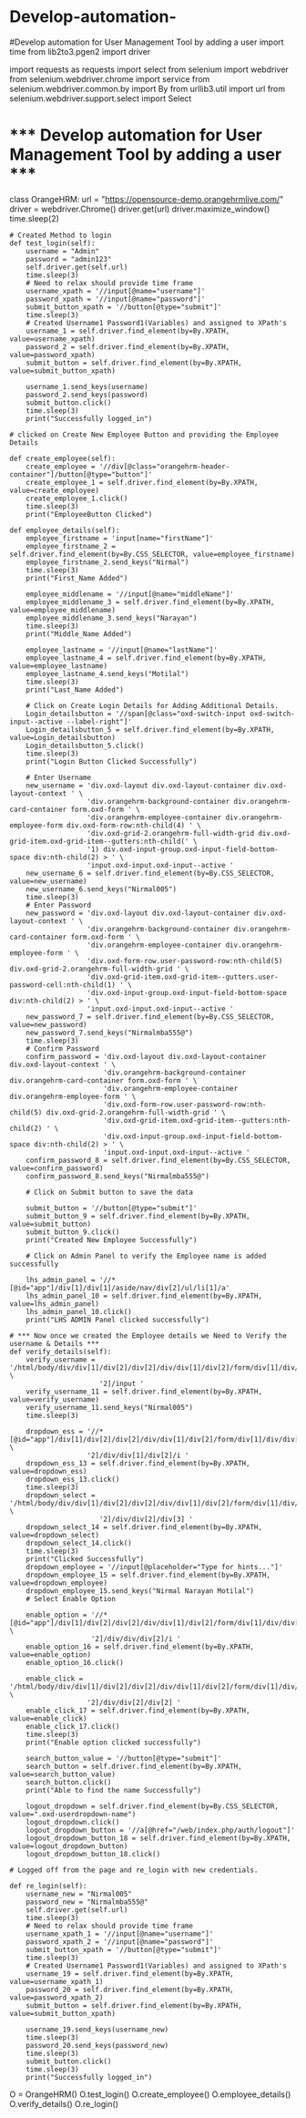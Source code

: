 # Develop-automation-
#Develop automation for User Management Tool by adding a user
import time
from lib2to3.pgen2 import driver

import requests as requests
import select
from selenium import webdriver
from selenium.webdriver.chrome import service
from selenium.webdriver.common.by import By
from urllib3.util import url
from selenium.webdriver.support.select import Select


# *** Develop automation for User Management Tool by adding a user ***

class OrangeHRM:
    url = "https://opensource-demo.orangehrmlive.com/"
    driver = webdriver.Chrome()
    driver.get(url)
    driver.maximize_window()
    time.sleep(2)

    # Created Method to login
    def test_login(self):
        username = "Admin"
        password = "admin123"
        self.driver.get(self.url)
        time.sleep(3)
        # Need to relax should provide time frame
        username_xpath = '//input[@name="username"]'
        password_xpath = '//input[@name="password"]'
        submit_button_xpath = '//button[@type="submit"]'
        time.sleep(3)
        # Created Username1 Password1(Variables) and assigned to XPath's
        username_1 = self.driver.find_element(by=By.XPATH, value=username_xpath)
        password_2 = self.driver.find_element(by=By.XPATH, value=password_xpath)
        submit_button = self.driver.find_element(by=By.XPATH, value=submit_button_xpath)

        username_1.send_keys(username)
        password_2.send_keys(password)
        submit_button.click()
        time.sleep(3)
        print("Successfully logged_in")

    # clicked on Create New Employee Button and providing the Employee Details

    def create_employee(self):
        create_employee = '//div[@class="orangehrm-header-container"]/button[@type="button"]'
        create_employee_1 = self.driver.find_element(by=By.XPATH, value=create_employee)
        create_employee_1.click()
        time.sleep(3)
        print("EmployeeButton Clicked")

    def employee_details(self):
        employee_firstname = 'input[name="firstName"]'
        employee_firstname_2 = self.driver.find_element(by=By.CSS_SELECTOR, value=employee_firstname)
        employee_firstname_2.send_keys("Nirmal")
        time.sleep(3)
        print("First_Name Added")

        employee_middlename = '//input[@name="middleName"]'
        employee_middlename_3 = self.driver.find_element(by=By.XPATH, value=employee_middlename)
        employee_middlename_3.send_keys("Narayan")
        time.sleep(3)
        print("Middle_Name Added")

        employee_lastname = '//input[@name="lastName"]'
        employee_lastname_4 = self.driver.find_element(by=By.XPATH, value=employee_lastname)
        employee_lastname_4.send_keys("Motilal")
        time.sleep(3)
        print("Last_Name Added")

        # Click on Create Login Details for Adding Additional Details.
        Login_detailsbutton = '//span[@class="oxd-switch-input oxd-switch-input--active --label-right"]'
        Login_detailsbutton_5 = self.driver.find_element(by=By.XPATH, value=Login_detailsbutton)
        Login_detailsbutton_5.click()
        time.sleep(3)
        print("Login Button Clicked Successfully")

        # Enter Username
        new_username = 'div.oxd-layout div.oxd-layout-container div.oxd-layout-context ' \
                       'div.orangehrm-background-container div.orangehrm-card-container form.oxd-form ' \
                       'div.orangehrm-employee-container div.orangehrm-employee-form div.oxd-form-row:nth-child(4) ' \
                       'div.oxd-grid-2.orangehrm-full-width-grid div.oxd-grid-item.oxd-grid-item--gutters:nth-child(' \
                       '1) div.oxd-input-group.oxd-input-field-bottom-space div:nth-child(2) > ' \
                       'input.oxd-input.oxd-input--active '
        new_username_6 = self.driver.find_element(by=By.CSS_SELECTOR, value=new_username)
        new_username_6.send_keys("Nirmal005")
        time.sleep(3)
        # Enter Password
        new_password = 'div.oxd-layout div.oxd-layout-container div.oxd-layout-context ' \
                       'div.orangehrm-background-container div.orangehrm-card-container form.oxd-form ' \
                       'div.orangehrm-employee-container div.orangehrm-employee-form ' \
                       'div.oxd-form-row.user-password-row:nth-child(5) div.oxd-grid-2.orangehrm-full-width-grid ' \
                       'div.oxd-grid-item.oxd-grid-item--gutters.user-password-cell:nth-child(1) ' \
                       'div.oxd-input-group.oxd-input-field-bottom-space div:nth-child(2) > ' \
                       'input.oxd-input.oxd-input--active '
        new_password_7 = self.driver.find_element(by=By.CSS_SELECTOR, value=new_password)
        new_password_7.send_keys("Nirmalmba555@")
        time.sleep(3)
        # Confirm Password
        confirm_password = 'div.oxd-layout div.oxd-layout-container div.oxd-layout-context ' \
                           'div.orangehrm-background-container div.orangehrm-card-container form.oxd-form ' \
                           'div.orangehrm-employee-container div.orangehrm-employee-form ' \
                           'div.oxd-form-row.user-password-row:nth-child(5) div.oxd-grid-2.orangehrm-full-width-grid ' \
                           'div.oxd-grid-item.oxd-grid-item--gutters:nth-child(2) ' \
                           'div.oxd-input-group.oxd-input-field-bottom-space div:nth-child(2) > ' \
                           'input.oxd-input.oxd-input--active '
        confirm_password_8 = self.driver.find_element(by=By.CSS_SELECTOR, value=confirm_password)
        confirm_password_8.send_keys("Nirmalmba555@")

        # Click on Submit button to save the data

        submit_button = '//button[@type="submit"]'
        submit_button_9 = self.driver.find_element(by=By.XPATH, value=submit_button)
        submit_button_9.click()
        print("Created New Employee Successfully")

        # Click on Admin Panel to verify the Employee name is added successfully

        lhs_admin_panel = '//*[@id="app"]/div[1]/div[1]/aside/nav/div[2]/ul/li[1]/a'
        lhs_admin_panel_10 = self.driver.find_element(by=By.XPATH, value=lhs_admin_panel)
        lhs_admin_panel_10.click()
        print("LHS ADMIN Panel clicked successfully")

    # *** Now once we created the Employee details we Need to Verify the username & Details ***
    def verify_details(self):
        verify_username = '/html/body/div/div[1]/div[2]/div[2]/div/div[1]/div[2]/form/div[1]/div/div[1]/div/div[' \
                          '2]/input '
        verify_username_11 = self.driver.find_element(by=By.XPATH, value=verify_username)
        verify_username_11.send_keys("Nirmal005")
        time.sleep(3)

        dropdown_ess = '//*[@id="app"]/div[1]/div[2]/div[2]/div/div[1]/div[2]/form/div[1]/div/div[2]/div/div[' \
                       '2]/div/div[1]/div[2]/i '
        dropdown_ess_13 = self.driver.find_element(by=By.XPATH, value=dropdown_ess)
        dropdown_ess_13.click()
        time.sleep(3)
        dropdown_select = '/html/body/div/div[1]/div[2]/div[2]/div/div[1]/div[2]/form/div[1]/div/div[2]/div/div[' \
                          '2]/div/div[2]/div[3] '
        dropdown_select_14 = self.driver.find_element(by=By.XPATH, value=dropdown_select)
        dropdown_select_14.click()
        time.sleep(3)
        print("Clicked Successfully")
        dropdown_employee = '//input[@placeholder="Type for hints..."]'
        dropdown_employee_15 = self.driver.find_element(by=By.XPATH, value=dropdown_employee)
        dropdown_employee_15.send_keys("Nirmal Narayan Motilal")
        # Select Enable Option

        enable_option = '//*[@id="app"]/div[1]/div[2]/div[2]/div/div[1]/div[2]/form/div[1]/div/div[4]/div/div[' \
                        '2]/div/div/div[2]/i '
        enable_option_16 = self.driver.find_element(by=By.XPATH, value=enable_option)
        enable_option_16.click()

        enable_click = '/html/body/div/div[1]/div[2]/div[2]/div/div[1]/div[2]/form/div[1]/div/div[4]/div/div[' \
                       '2]/div/div[2]/div[2] '
        enable_click_17 = self.driver.find_element(by=By.XPATH, value=enable_click)
        enable_click_17.click()
        time.sleep(3)
        print("Enable option clicked successfully")

        search_button_value = '//button[@type="submit"]'
        search_button = self.driver.find_element(by=By.XPATH, value=search_button_value)
        search_button.click()
        print("Able to find the name Successfully")

        logout_dropdown = self.driver.find_element(by=By.CSS_SELECTOR, value=".oxd-userdropdown-name")
        logout_dropdown.click()
        logout_dropdown_button = '//a[@href="/web/index.php/auth/logout"]'
        logout_dropdown_button_18 = self.driver.find_element(by=By.XPATH, value=logout_dropdown_button)
        logout_dropdown_button_18.click()

    # Logged off from the page and re_login with new credentials.

    def re_login(self):
        username_new = "Nirmal005"
        password_new = "Nirmalmba555@"
        self.driver.get(self.url)
        time.sleep(3)
        # Need to relax should provide time frame
        username_xpath_1 = '//input[@name="username"]'
        password_xpath_2 = '//input[@name="password"]'
        submit_button_xpath = '//button[@type="submit"]'
        time.sleep(3)
        # Created Username1 Password1(Variables) and assigned to XPath's
        username_19 = self.driver.find_element(by=By.XPATH, value=username_xpath_1)
        password_20 = self.driver.find_element(by=By.XPATH, value=password_xpath_2)
        submit_button = self.driver.find_element(by=By.XPATH, value=submit_button_xpath)

        username_19.send_keys(username_new)
        time.sleep(3)
        password_20.send_keys(password_new)
        time.sleep(3)
        submit_button.click()
        time.sleep(3)
        print("Successfully logged_in")


O = OrangeHRM()
O.test_login()
O.create_employee()
O.employee_details()
O.verify_details()
O.re_login()
